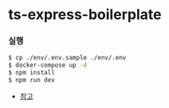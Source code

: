 # ts-express-boilerplate

### 실행

```bash
$ cp ./env/.env.sample ./env/.env
$ docker-compose up -d
$ npm install
$ npm run dev
```

-   [참고](https://joorrr.tistory.com/25)
